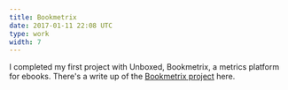 ```yaml
---
title: Bookmetrix
date: 2017-01-11 22:08 UTC
type: work
width: 7
---
```


I completed my first project with Unboxed, Bookmetrix, a metrics platform for
ebooks. There's a write up of the [Bookmetrix project](https://unboxed.co/project-stories/bookmetrix)
here.
